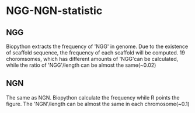 # NGG-NGN-statistic
## NGG
Biopython extracts the frequency of 'NGG' in genome. Due to the existence of scaffold sequence, the frequency of each scaffold will be computed. 19 choromsomes, which has different amounts of 'NGG'can be calculated, while the ratio of 'NGG'/length can be almost the same(~0.02)

## NGN
The same as NGN. Biopython calculate the frequency while R points the figure. The 'NGN'/length can be almost the same in each chromosome(~0.1)

